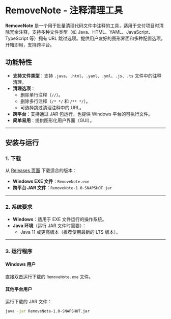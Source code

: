 # RemoveNote - 注释清理工具

**RemoveNote** 是一个用于批量清理代码文件中注释的工具，适用于交付项目时清除冗余注释，支持多种文件类型（如 Java、HTML、YAML、JavaScript、TypeScript 等）拥有 URL 跳过选项。提供用户友好的图形界面和多种配置选项，开箱即用，支持跨平台。

## 功能特性

- **支持文件类型**：支持 `.java`、`.html`、`.yaml`、`.yml`、`.js`、`.ts` 文件中的注释清理。
- **清理选项**：
  - 删除单行注释（`//`）。
  - 删除多行注释（`/* */` 和 `/** */`）。
  - 可选择跳过清理注释中的 URL。
- **跨平台**：支持通过 JAR 包运行，也提供 Windows 平台的可执行文件。
- **简单易用**：提供图形化用户界面（GUI）。

---

## 安装与运行

### 1. 下载

从 [Releases 页面](https://github.com/RL1127/RemoveNote/releases/tag/untagged-06184f08df174be885a2) 下载适合的版本：

- **Windows EXE 文件**：`RemoveNote.exe`
- **跨平台 JAR 文件**：`RemoveNote-1.0-SNAPSHOT.jar`

---

### 2. 系统要求

- **Windows**：适用于 EXE 文件运行的操作系统。
- **Java 环境**（运行 JAR 文件时需要）：
  - Java 11 或更高版本（推荐使用最新的 LTS 版本）。

---

### 3. 运行程序

#### Windows 用户
直接双击运行下载的 `RemoveNote.exe` 文件。

#### 其他平台用户
运行下载的 JAR 文件：
```bash
java -jar RemoveNote-1.0-SNAPSHOT.jar

